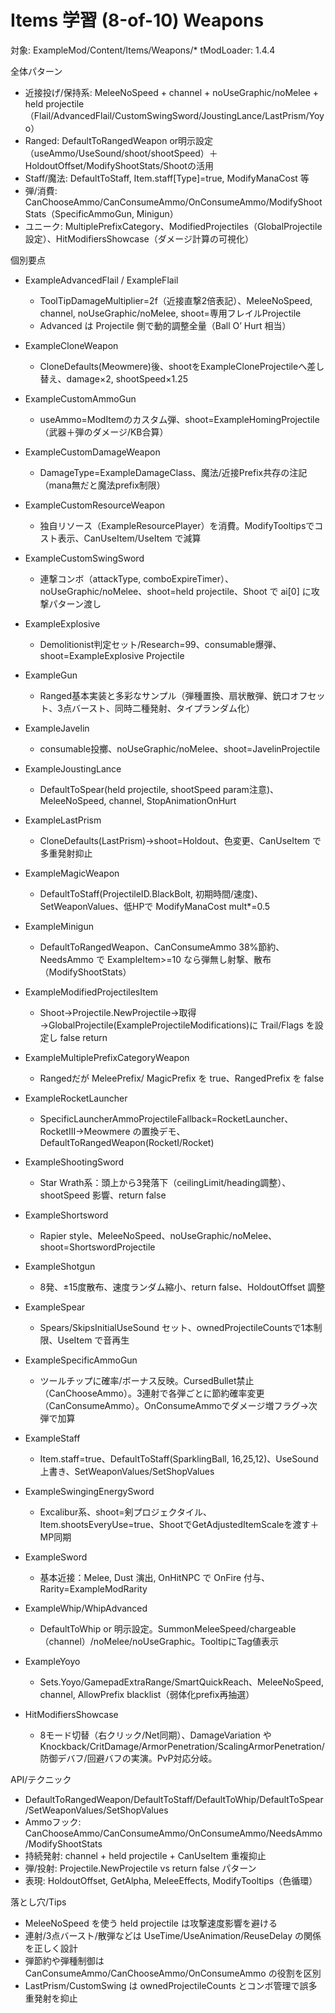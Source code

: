 # Items 学習 (8-of-10) Weapons

対象: ExampleMod/Content/Items/Weapons/*
tModLoader: 1.4.4

全体パターン
- 近接投げ/保持系: MeleeNoSpeed + channel + noUseGraphic/noMelee + held projectile（Flail/AdvancedFlail/CustomSwingSword/JoustingLance/LastPrism/Yoyo）
- Ranged: DefaultToRangedWeapon or明示設定（useAmmo/UseSound/shoot/shootSpeed）＋ HoldoutOffset/ModifyShootStats/Shootの活用
- Staff/魔法: DefaultToStaff, Item.staff[Type]=true, ModifyManaCost 等
- 弾/消費: CanChooseAmmo/CanConsumeAmmo/OnConsumeAmmo/ModifyShootStats（SpecificAmmoGun, Minigun）
- ユニーク: MultiplePrefixCategory、ModifiedProjectiles（GlobalProjectile設定）、HitModifiersShowcase（ダメージ計算の可視化）

個別要点
- ExampleAdvancedFlail / ExampleFlail
  - ToolTipDamageMultiplier=2f（近接直撃2倍表記）、MeleeNoSpeed, channel, noUseGraphic/noMelee, shoot=専用フレイルProjectile
  - Advanced は Projectile 側で動的調整全量（Ball O’ Hurt 相当）

- ExampleCloneWeapon
  - CloneDefaults(Meowmere)後、shootをExampleCloneProjectileへ差し替え、damage×2, shootSpeed×1.25

- ExampleCustomAmmoGun
  - useAmmo=ModItemのカスタム弾、shoot=ExampleHomingProjectile（武器＋弾のダメージ/KB合算）

- ExampleCustomDamageWeapon
  - DamageType=ExampleDamageClass、魔法/近接Prefix共存の注記（mana無だと魔法prefix制限）

- ExampleCustomResourceWeapon
  - 独自リソース（ExampleResourcePlayer）を消費。ModifyTooltipsでコスト表示、CanUseItem/UseItem で減算

- ExampleCustomSwingSword
  - 連撃コンボ（attackType, comboExpireTimer）、noUseGraphic/noMelee、shoot=held projectile、Shoot で ai[0] に攻撃パターン渡し

- ExampleExplosive
  - Demolitionist判定セット/Research=99、consumable爆弾、shoot=ExampleExplosive Projectile

- ExampleGun
  - Ranged基本実装と多彩なサンプル（弾種置換、扇状散弾、銃口オフセット、3点バースト、同時二種発射、タイプランダム化）

- ExampleJavelin
  - consumable投擲、noUseGraphic/noMelee、shoot=JavelinProjectile

- ExampleJoustingLance
  - DefaultToSpear(held projectile, shootSpeed param注意)、MeleeNoSpeed, channel, StopAnimationOnHurt

- ExampleLastPrism
  - CloneDefaults(LastPrism)→shoot=Holdout、色変更、CanUseItem で多重発射抑止

- ExampleMagicWeapon
  - DefaultToStaff(ProjectileID.BlackBolt, 初期時間/速度)、SetWeaponValues、低HPで ModifyManaCost mult*=0.5

- ExampleMinigun
  - DefaultToRangedWeapon、CanConsumeAmmo 38%節約、NeedsAmmo で ExampleItem>=10 なら弾無し射撃、散布（ModifyShootStats）

- ExampleModifiedProjectilesItem
  - Shoot→Projectile.NewProjectile→取得→GlobalProjectile(ExampleProjectileModifications)に Trail/Flags を設定し false return

- ExampleMultiplePrefixCategoryWeapon
  - Rangedだが MeleePrefix/ MagicPrefix を true、RangedPrefix を false

- ExampleRocketLauncher
  - SpecificLauncherAmmoProjectileFallback=RocketLauncher、RocketIII→Meowmere の置換デモ、DefaultToRangedWeapon(RocketI/Rocket)

- ExampleShootingSword
  - Star Wrath系：頭上から3発落下（ceilingLimit/heading調整）、shootSpeed 影響、return false

- ExampleShortsword
  - Rapier style、MeleeNoSpeed、noUseGraphic/noMelee、shoot=ShortswordProjectile

- ExampleShotgun
  - 8発、±15度散布、速度ランダム縮小、return false、HoldoutOffset 調整

- ExampleSpear
  - Spears/SkipsInitialUseSound セット、ownedProjectileCountsで1本制限、UseItem で音再生

- ExampleSpecificAmmoGun
  - ツールチップに確率/ボーナス反映。CursedBullet禁止（CanChooseAmmo）。3連射で各弾ごとに節約確率変更（CanConsumeAmmo）。OnConsumeAmmoでダメージ増フラグ→次弾で加算

- ExampleStaff
  - Item.staff=true、DefaultToStaff(SparklingBall, 16,25,12)、UseSound上書き、SetWeaponValues/SetShopValues

- ExampleSwingingEnergySword
  - Excalibur系、shoot=剣プロジェクタイル、Item.shootsEveryUse=true、ShootでGetAdjustedItemScaleを渡す＋MP同期

- ExampleSword
  - 基本近接：Melee, Dust 演出, OnHitNPC で OnFire 付与、Rarity=ExampleModRarity

- ExampleWhip/WhipAdvanced
  - DefaultToWhip or 明示設定。SummonMeleeSpeed/chargeable（channel）/noMelee/noUseGraphic。TooltipにTag値表示

- ExampleYoyo
  - Sets.Yoyo/GamepadExtraRange/SmartQuickReach、MeleeNoSpeed, channel, AllowPrefix blacklist（弱体化prefix再抽選）

- HitModifiersShowcase
  - 8モード切替（右クリック/Net同期）、DamageVariation や Knockback/CritDamage/ArmorPenetration/ScalingArmorPenetration/防御デバフ/回避バフの実演。PvP対応分岐。

API/テクニック
- DefaultToRangedWeapon/DefaultToStaff/DefaultToWhip/DefaultToSpear/SetWeaponValues/SetShopValues
- Ammoフック: CanChooseAmmo/CanConsumeAmmo/OnConsumeAmmo/NeedsAmmo/ModifyShootStats
- 持続発射: channel + held projectile + CanUseItem 重複抑止
- 弾/投射: Projectile.NewProjectile vs return false パターン
- 表現: HoldoutOffset, GetAlpha, MeleeEffects, ModifyTooltips（色循環）

落とし穴/Tips
- MeleeNoSpeed を使う held projectile は攻撃速度影響を避ける
- 連射/3点バースト/散弾などは UseTime/UseAnimation/ReuseDelay の関係を正しく設計
- 弾節約や弾種制御は CanConsumeAmmo/CanChooseAmmo/OnConsumeAmmo の役割を区別
- LastPrism/CustomSwing は ownedProjectileCounts とコンボ管理で誤多重発射を抑止
